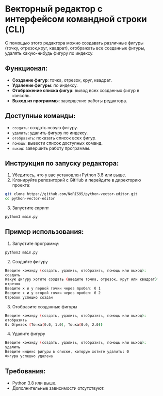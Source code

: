 # Векторный редактор с интерфейсом командной строки (CLI)
С помощью этого редактора можно создавать различные фигуры (точку, отрезок,круг, квадрат), отображать все созданные фигуры, удалять какую-нибудь фигуру по индексу.

## Функционал:
- **Создание фигур**: точка, отрезок, круг, квадрат.
- **Удаление фигуры**: по индексу.
- **Отображение списка фигур**: вывод всех созданных фигур в консоль.
- **Выход из программы**: завершение работы редактора.

## Доступные команды:
- `создать`: создать новую фигуру.
- `удалить`: удалить фигуру по индексу.
- `отобразить`: показать список всех фигур.
- `помощь`: вывести список доступных команд.
- `выход`: завершить работу программы.

## Инструкция по запуску редактора:
1. Убедитесь, что у вас установлен Python 3.8 или выше.
2. Клонируйте репозиторий с GitHub и перейдите в директорию проекта:
```bash
git clone https://github.com/NoRIS95/python-vector-editor.git
cd python-vector-editor
```
3. Запустите скрипт
```bash
python3 main.py
```

## Пример использования:
1. Запустите программу:
```bash
python3 main.py
```
2. Создайте фигуру
```bash
Введите команду (создать, удалить, отобразить, помощь или выход):
создать
Какую фигуру хотите создать (введите точка, отрезок, круг или квадрат)?
отрезок
Введите x и y первой точки через пробел: 0 1  
Введите x и y второй точки через пробел: 0 2
Отрезок успешно создан
```
3. Отобразите созданные фигуры
```bash
Введите команду (создать, удалить, отобразить, помощь или выход):
отобразить
0: Отрезок (Точка(0.0, 1.0), Точка(0.0, 2.0))
```
4. Удалите фигуру
```bash
Введите команду (создать, удалить, отобразить, помощь или выход):
удалить
Введите индекс фигуры в списке, которую хотите удалить: 0
Фигура успешно удалена
```

## Требования:
- Python 3.8 или выше.
- Дополнительные зависимости отсутствуют.

